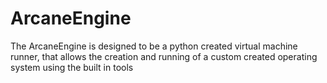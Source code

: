 # ArcaneEngine
The ArcaneEngine is designed to be a python created virtual machine runner, that allows the creation and running of a custom created operating system using the built in tools
